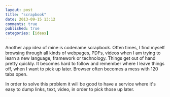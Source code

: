 ```yaml
---
layout: post
title: "scrapbook"
date: 2013-09-15 13:12
comments: true
published: true
categories: [ideas]
---
```

Another app idea of mine is codename scrapbook. Often times, I find myself browsing through all kinds of webpages, PDFs, videos when I am trying to learn a new language, framework or technology. Things get out of hand pretty quickly. It becomes hard to follow and remember where I leave things off, when I want to pick up later. Browser often becomes a mess with 120 tabs open.


In order to solve this problem it will be good to have a service where it's easy to dump links, text, video, in order to pick those up later.
